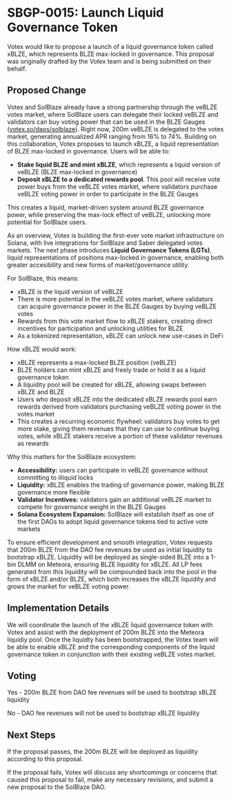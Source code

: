 # SBGP-0015: Launch Liquid Governance Token
Votex would like to propose a launch of a liquid governance token called xBLZE, which represents BLZE max-locked in governance. This proposal was originally drafted by the Votex team and is being submitted on their behalf.

## Proposed Change
Votex and SolBlaze already have a strong partnership through the veBLZE votes market, where SolBlaze users can delegate their locked veBLZE and validators can buy voting power that can be used in the BLZE Gauges ([votex.so/daos/solblaze](https://votex.so/daos/solblaze)). Right now, 200m veBLZE is delegated to the votes market, generating annualized APR ranging from 16% to 74%. Building on this collaboration, Votex proposes to launch xBLZE, a liquid representation of BLZE max-locked in governance. Users will be able to:
- **Stake liquid BLZE and mint xBLZE**, which represents a liquid version of veBLZE (BLZE max-locked in governance)
- **Deposit xBLZE to a dedicated rewards pool**. This pool will receive vote power buys from the veBLZE votes market, where validators purchase veBLZE voting power in order to participate in the BLZE Gauges

This creates a liquid, market-driven system around BLZE governance power, while preserving the max-lock effect of veBLZE, unlocking more potential for SolBlaze users.

As an overview, Votex is building the first-ever vote market infrastructure on Solana, with live integrations for SolBlaze and Saber delegated votes markets. The next phase introduces **Liquid Governance Tokens (LGTs)**, liquid representations of positions max-locked in governance, enabling both greater accesibility and new forms of market/governance utility.

For SolBlaze, this means:
- xBLZE is the liquid version of veBLZE
- There is more potential in the veBLZE votes market, where validators can acquire governance power in the BLZE Gauges by buying veBLZE votes
- Rewards from this vote market flow to xBLZE stakers, creating direct incentives for participation and unlocking utilities for BLZE
- As a tokenized representation, xBLZE can unlock new use-cases in DeFi

How xBLZE would work:
- xBLZE represents a max-locked BLZE position (veBLZE)
- BLZE holders can mint xBLZE and freely trade or hold it as a liquid governance token
- A liquidity pool will be created for xBLZE, allowing swaps between xBLZE and BLZE
- Users who deposit xBLZE into the dedicated xBLZE rewards pool earn rewards derived from validators purchasing veBLZE voting power in the votes market
- This creates a recurring economic flywheel: validators buy votes to get more stake, giving them revenues that they can use to continue buying votes, while xBLZE stakers receive a portion of these validator revenues as rewards

Why this matters for the SolBlaze ecosystem:
- **Accessibility:** users can participate in veBLZE governance without committing to illiquid locks
- **Liquidity:** xBLZE enables the trading of governance power, making BLZE governance more flexible
- **Validator Incentives:** validators gain an additional veBLZE market to compete for governance weight in the BLZE Gauges
- **Solana Ecosystem Expansion:** SolBlaze will establish itself as one of the first DAOs to adopt liquid governance tokens tied to active vote markets

To ensure efficient development and smooth integration, Votex requests that 200m BLZE from the DAO fee revenues be used as initial liquidity to bootstrap xBLZE. Liquidity will be deployed as single-sided BLZE into a 1-bin DLMM on Meteora, ensuring BLZE liquidity for xBLZE. All LP fees generated from this liquidity will be compounded back into the pool in the form of xBLZE and/or BLZE, which both increases the xBLZE liquidity and grows the market for veBLZE voting power.

## Implementation Details

We will coordinate the launch of the xBLZE liquid governance token with Votex and assist with the deployment of 200m BLZE into the Meteora liquidiy pool. Once the liquidty has been bootstrapped, the Votex team will be able to enable xBLZE and the corresponding components of the liquid governance token in conjunction with their existing veBLZE votes market.

## Voting
Yes - 200m BLZE from DAO fee revenues will be used to bootstrap xBLZE liquidity

No - DAO fee revenues will not be used to bootstrap xBLZE liquidity

## Next Steps
If the proposal passes, the 200m BLZE will be deployed as liquidity according to this proposal.

If the proposal fails, Votex will discuss any shortcomings or concerns that caused this proposal to fail, make any necessary revisions, and submit a new proposal to the SolBlaze DAO.
